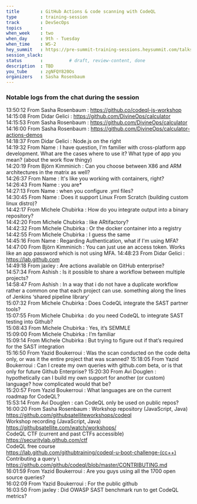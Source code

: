 ```yaml
---
title        : GitHub Actions & code scanning with CodeQL
type         : training-session
track        : DevSecOps
topics       : 
when_week    : two
when_day     : 9th - Tuesday
when_time    : WS-2
hey_summit   : https://pre-summit-training-sessions.heysummit.com/talks/github-actions-codeql-security/
session_slack:
status       :          # draft, review-content, done
description  : TBD
you_tube     : zgNFQY820Os
organizers   : Sasha Rosenbaum
---
```


### Notable logs from the chat during the session 

13:50:12	 From Sasha Rosenbaum : https://github.co/codeql-js-workshop   \
14:15:08	 From Didar Gelici : https://github.com/DivineOps/calculator   \
14:15:53	 From Sasha Rosenbaum : https://github.com/DivineOps/calculator   \
14:16:00	 From Sasha Rosenbaum : https://github.com/DivineOps/calculator-actions-demos   \
14:18:37	 From Didar Gelici : Node.js on the right   \
14:19:32	 From Name : I have question, I'm familier with cross-platform app development. What are the cases where to use it? What type of app you mean? (about the work flow thingy)   \
14:20:19	 From Björn Kimminich : Can you choose between X86 and ARM architectures in the matrix as well?   \
14:26:37	 From Name : It's like you working with containers, right?   \
14:26:43	 From Name : you are*   \
14:27:13	 From Name : when you configure .yml files?   \
14:30:45	 From Name : Does it support Linux From Scratch (building custom linux distro)?   \
14:42:17	 From Michele Chubirka : How do you integrate output into a binary repository?   \
14:42:20	 From Michele Chubirka : like ARtifactory?    \
14:42:32	 From Michele Chubirka : Or the docker container into a registry   \
14:42:55	 From Michele Chubirka : I guess the same   \
14:45:16	 From Name : Regarding Authentication, what if I'm using MFA?   \
14:47:00	 From Björn Kimminich : You can just use an access token. Works like an app password which is not using MFA.
14:48:23	 From Didar Gelici : https://lab.github.com   \
14:49:18	 From jaxley : Are actions available on GitHub enterprise?   \
14:57:34	 From Ashish : Is it possible to share a workflow between multiple projects?     \
14:58:47	 From Ashish : In a way that i do not have a duplicate workflow rather a common one that each project can use. something along the lines of Jenkins ‘shared pipeline library’   \
15:07:32	 From Michele Chubirka : Does CodeQL integrate the SAST partner tools?   \
15:07:55	 From Michele Chubirka : do you need CodeQL to integrate SAST testing into Github?   \
15:08:43	 From Michele Chubirka : Yes, it’s SEMMLE   \
15:09:00	 From Michele Chubirka : I’m familiar   \
15:09:14	 From Michele Chubirka : But trying to figure out if that’s required for the SAST integration   \
15:16:50	 From Yazid Boukerroui : Was the scan conducted on the code delta only, or was it the entire project that was scanned?
15:18:05	 From Yazid Boukerroui : Can I create my own queries with github.com beta, or is that only for future Github Enterprise?
15:20:30	 From Avi Douglen : hypothetically can I build my own support for another (or custom) language? how complicated would that be?   \
15:20:57	 From Yazid Boukerroui : What languages are on the current roadmap for CodeQL?   \
15:53:14	 From Avi Douglen : can CodeQL only be used on public repos?   \
16:00:20	 From Sasha Rosenbaum : Workshop repository (JavaScript, Java)   \
https://github.com/githubsatelliteworkshops/codeql   \
Workshop recording (JavaScript, Java)  \
https://githubsatellite.com/watch/workshops/   \
CodeQL CTF (current and past CTFs accessible)   \
https://securitylab.github.com/ctf   \
CodeQL free course   \
https://lab.github.com/githubtraining/codeql-u-boot-challenge-(cc++)   \
Contributing a query  \  
https://github.com/github/codeql/blob/master/CONTRIBUTING.md   \
16:01:59	 From Yazid Boukerroui : Are you guys using all the 1700 open source queries?   \
16:02:09	 From Yazid Boukerroui : For the public github   \
16:03:50	 From jaxley : Did OWASP SAST benchmark run to get CodeQL metrics?   
